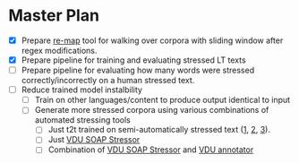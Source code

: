 # Master Plan

- [x] Prepare [re-map](https://github.com/aleksas/t2t-remap) tool for walking over corpora with sliding window after regex modifications.
- [x] Prepare pipeline for training and evaluating stressed LT texts
- [ ] Prepare pipeline for evaluating how many words were stressed correctly/incorrectly on a human stressed text.
- [ ] Reduce trained model instalbility
  - [ ] Train on other languages/content to produce output identical to input
  - [ ] Generate more stressed corpora using various combinations of automated stressing tools
    - [ ] Just t2t trained on semi-automatically stressed text ([1](https://github.com/aleksas/liepa_dataset/blob/master/other/stressed/chrestomatija.txt), [2](https://github.com/aleksas/liepa_dataset/blob/master/other/stressed/marti.txt), [3](https://github.com/aleksas/liepa_dataset/blob/master/other/stressed/__final_1.txt)).
    - [ ] Just [VDU SOAP Stressor](https://github.com/aleksas/denormalizer/blob/master/utils/vdu_soap_stressor.py)
    - [ ] Combination of [VDU SOAP Stressor](https://github.com/aleksas/denormalizer/blob/master/utils/vdu_soap_stressor.py) and [VDU annotator](https://github.com/aleksas/denormalizer/blob/master/utils/vdu_tagger.py)
